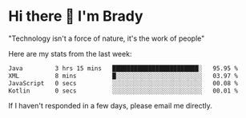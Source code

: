 # Hi there 👋 I'm Brady

"Technology isn't a force of nature, it's the work of people"


Here are my stats from the last week:
<!--START_SECTION:waka-->

```txt
Java         3 hrs 15 mins   ████████████████████████░   95.95 %
XML          8 mins          █░░░░░░░░░░░░░░░░░░░░░░░░   03.97 %
JavaScript   0 secs          ░░░░░░░░░░░░░░░░░░░░░░░░░   00.08 %
Kotlin       0 secs          ░░░░░░░░░░░░░░░░░░░░░░░░░   00.01 %
```

<!--END_SECTION:waka-->

If I haven't responded in a few days, please email me directly. 
